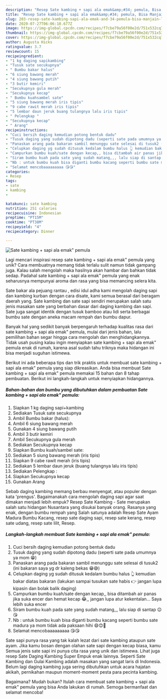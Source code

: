 ```yaml
---
description: "Resep Sate kambing + sapi ala emak&amp;#34; pemula, Bisa Manjain Lidah"
title: "Resep Sate kambing + sapi ala emak&amp;#34; pemula, Bisa Manjain Lidah"
slug: 203-resep-sate-kambing-sapi-ala-emak-and-34-pemula-bisa-manjain-lidah
date: 2020-07-27T06:06:10.677Z
image: https://img-global.cpcdn.com/recipes/f7cbe79a56f00e2d/751x532cq70/sate-kambing-sapi-ala-emak-pemula-foto-resep-utama.jpg
thumbnail: https://img-global.cpcdn.com/recipes/f7cbe79a56f00e2d/751x532cq70/sate-kambing-sapi-ala-emak-pemula-foto-resep-utama.jpg
cover: https://img-global.cpcdn.com/recipes/f7cbe79a56f00e2d/751x532cq70/sate-kambing-sapi-ala-emak-pemula-foto-resep-utama.jpg
author: Augusta Hicks
ratingvalue: 3.7
reviewcount: 15
recipeingredient:
- "1 kg daging sapikambing"
- "Tusuk sate secukupnya"
- " Bumbu bakar halus"
- "6 siung bawang merah"
- "4 siung bawang putih"
- "3 butir kemiri"
- "Secukupnya gula merah"
- "Secukupnya kecap"
- " Bumbu kuahsambel sate"
- "5 siung bawang merah iris tipis"
- "9 cabe rawit merah iris tipis"
- "5 lembar daun jeruk buang tulangnya lalu iris tipis"
- " Pelengkap "
- "Secukupnya kecap"
- " Arang"
recipeinstructions:
- "Cuci bersih daging kemudian potong bentuk dadu"
- "Tusuk daging yang sudah dipotong dadu (seperti sate pada umumnya ya mom 😁)"
- "Panaskan arang pada bakaran sambil menunggu sate selesai di tusuk2 (ini bakaran saya yg dr kaleng bekas 😁😅)"
- "Celupkan daging yg sudah ditusuk kedalam bumbu halus 👆 kemudian bakar diatas bakaran (lakukan sampai tusukan sate habis 👉 jangan lupa kipasin dan bolak balik daging)"
- "Campurkan bumbu kuah/sate dengan kecap,, bisa ditambah air panas jika suka encer dan hemat kecap 😂,, jangan lupa atur kekentalan... Saya lebih suka encer"
- "Siram bumbu kuah pada sate yang sudah matang,,, lalu siap di santap 😉😘"
- "Nb : untuk bumbu kuah bisa diganti bumbu kacang seperti bumbu sate madura ya mom tidak ada paksaan hihi 😄😊👏"
- "Selamat mencobaaaaaaaaa 😘😘"
categories:
- Resep
tags:
- sate
- kambing
- 

katakunci: sate kambing  
nutrition: 251 calories
recipecuisine: Indonesian
preptime: "PT15M"
cooktime: "PT38M"
recipeyield: "4"
recipecategory: Dinner

---
```



![Sate kambing + sapi ala emak&#34; pemula](https://img-global.cpcdn.com/recipes/f7cbe79a56f00e2d/751x532cq70/sate-kambing-sapi-ala-emak-pemula-foto-resep-utama.jpg)

Lagi mencari inspirasi resep sate kambing + sapi ala emak&#34; pemula yang unik? Cara membuatnya memang tidak terlalu sulit namun tidak gampang juga. Kalau salah mengolah maka hasilnya akan hambar dan bahkan tidak sedap. Padahal sate kambing + sapi ala emak&#34; pemula yang enak seharusnya mempunyai aroma dan rasa yang bisa memancing selera kita.

Sate bakar ala pejuang rantau , edisi idul adha kami mengolah daging sapi dan kambing kurban dengan cara disate, kami semua berasal dari beragam daerah yang. Sate kambing dan sate sapi sendiri merupakan salah satu jenis masakan sate yang berbahan dasar dari daging kambing dan sapi. Sate juga sangat identik dengan tusuk bamboo atau lidi serta berbagai bumbu sate dengan aneka macam rempah dan bumbu dapur.

Banyak hal yang sedikit banyak berpengaruh terhadap kualitas rasa dari sate kambing + sapi ala emak&#34; pemula, mulai dari jenis bahan, lalu pemilihan bahan segar hingga cara mengolah dan menghidangkannya. Tidak usah pusing kalau ingin menyiapkan sate kambing + sapi ala emak&#34; pemula enak di rumah, karena asal sudah tahu triknya maka hidangan ini bisa menjadi suguhan istimewa.


Berikut ini ada beberapa tips dan trik praktis untuk membuat sate kambing + sapi ala emak&#34; pemula yang siap dikreasikan. Anda bisa membuat Sate kambing + sapi ala emak&#34; pemula memakai 15 bahan dan 8 tahap pembuatan. Berikut ini langkah-langkah untuk menyiapkan hidangannya.

<!--inarticleads1-->

##### Bahan-bahan dan bumbu yang dibutuhkan dalam pembuatan Sate kambing + sapi ala emak&#34; pemula:

1. Siapkan 1 kg daging sapi+kambing
1. Sediakan Tusuk sate secukupnya
1. Ambil  Bumbu bakar (halus):
1. Ambil 6 siung bawang merah
1. Gunakan 4 siung bawang putih
1. Ambil 3 butir kemiri
1. Ambil Secukupnya gula merah
1. Sediakan Secukupnya kecap
1. Siapkan  Bumbu kuah/sambel sate:
1. Sediakan 5 siung bawang merah (iris tipis)
1. Siapkan 9 cabe rawit merah (iris tipis)
1. Sediakan 5 lembar daun jeruk (buang tulangnya lalu iris tipis)
1. Sediakan  Pelengkap :
1. Siapkan Secukupnya kecap
1. Gunakan  Arang


Sebab daging kambing memang berbau menyengat, atau populer dengan kata &#39;prengus&#39;. Bagaimanakah cara mengolah daging sapi agar saat dimakan menjadi lebih empuk? Resep Sate Kambing - Sate merupakan salah satu hidangan Nusantara yang disukai banyak orang. Rasanya yang enak, dengan bumbu rempah yang Salah satunya adalah Resep Sate Ayam Madura Bumbu Kacang, resep sate daging sapi, resep sate kerang, resep sate udang, resep sate lilit, Resep. 

<!--inarticleads2-->

##### Langkah-langkah membuat Sate kambing + sapi ala emak&#34; pemula:

1. Cuci bersih daging kemudian potong bentuk dadu
1. Tusuk daging yang sudah dipotong dadu (seperti sate pada umumnya ya mom 😁)
1. Panaskan arang pada bakaran sambil menunggu sate selesai di tusuk2 (ini bakaran saya yg dr kaleng bekas 😁😅)
1. Celupkan daging yg sudah ditusuk kedalam bumbu halus 👆 kemudian bakar diatas bakaran (lakukan sampai tusukan sate habis 👉 jangan lupa kipasin dan bolak balik daging)
1. Campurkan bumbu kuah/sate dengan kecap,, bisa ditambah air panas jika suka encer dan hemat kecap 😂,, jangan lupa atur kekentalan... Saya lebih suka encer
1. Siram bumbu kuah pada sate yang sudah matang,,, lalu siap di santap 😉😘
1. Nb : untuk bumbu kuah bisa diganti bumbu kacang seperti bumbu sate madura ya mom tidak ada paksaan hihi 😄😊👏
1. Selamat mencobaaaaaaaaa 😘😘


Sate sapi punya rasa yang tak kalah lezat dari sate kambing ataupun sate ayam. Jika kamu bosan dengan olahan sate sapi dengan kecap biasa, kamu Semua jenis sate sapi ini punya cita rasa yang unik dan istimewa. Lihat juga resep Sate Daging Kambing Super Empuk enak lainnya. Seperti Sate Kambing dan Gulai Kambing adalah masakan yang sangat laris di Indonesia. Belum lagi daging kambing juga sering dibutuhkan untuk acara hajatan akikah, pernikahan maupun moment-moment pesta para pecinta kambing. 

Bagaimana? Mudah bukan? Itulah cara membuat sate kambing + sapi ala emak&#34; pemula yang bisa Anda lakukan di rumah. Semoga bermanfaat dan selamat mencoba!
